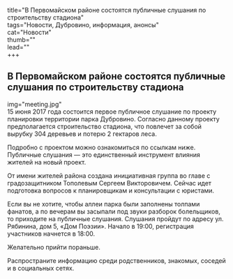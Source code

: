 title="В Первомайском районе состоятся публичные слушания по строительству стадиона"  
tags="Новости, Дубровино, информация, анонсы"  
cat="Новости"  
thumb=""  
lead=""  
+++

## В Первомайском районе состоятся публичные слушания по строительству стадиона
img="meeting.jpg"  
15 июня 2017 года состоится первое публичное слушание по проекту планировки территории парка Дубровино. Согласно данному проекту предполагается строительство стадиона, что повлечет за собой вырубку 304 деревьев и потерю 2 гектаров леса. 

Подробно с проектом можно ознакомиться по ссылкам ниже. Публичные слушания — это единственный инструмент влияния жителей на новый проект.

От имени жителей района создана инициативная группа во главе с градозащитником Тополевым Сергеем Викторовичем. Сейчас идет подготовка вопросов к планировщикам и консультации с юристами.

Если вы не хотите, чтобы аллеи парка были заполнены толпами фанатов, а по вечерам вы засыпали под звуки разборок болельщиков, то приходите на публичные слушания.
Слушания пройдут по адресу ул. Рябинина, дом 5, «Дом Поэзии». Начало в 19:00, регистрация участников начнется в 18:00. 

Желательно прийти пораньше.

Распространите информацию среди родственников, знакомых, соседей и в социальных сетях.
